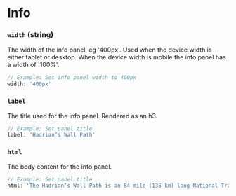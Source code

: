 # Info

### `width` (**string**)

The width of the info panel, eg '400px'. Used when the device width is either tablet or desktop. When the device width is mobile the info panel has a width of '100%'.

```js
// Example: Set info panel width to 400px
width: '400px'
```

### `label`

The title used for the info panel. Rendered as an h3.

```js
// Example: Set panel title
label: 'Hadrian’s Wall Path'
```

### `html`

The body content for the info panel.

```js
// Example: Set panel title
html: 'The Hadrian’s Wall Path is an 84 mile (135 km) long National Trail stretching coast to coast across northern England'
```
